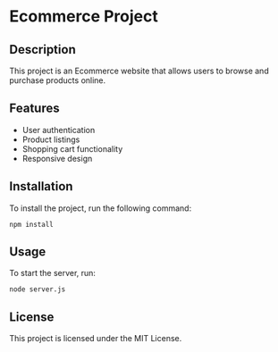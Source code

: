 # Ecommerce Project

## Description
This project is an Ecommerce website that allows users to browse and purchase products online.

## Features
- User authentication
- Product listings
- Shopping cart functionality
- Responsive design

## Installation
To install the project, run the following command:
```
npm install
```

## Usage
To start the server, run:
```
node server.js
```

## License
This project is licensed under the MIT License.
